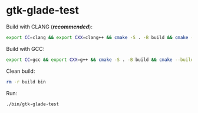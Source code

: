 # gtk-glade-test

Build with CLANG (***recommended***):
```bash
export CC=clang && export CXX=clang++ && cmake -S . -B build && cmake --build build
```

Build with GCC:
```bash
export CC=gcc && export CXX=g++ && cmake -S . -B build && cmake --build build
```

Clean build:
```bash
rm -r build bin
```

Run:
```bash
./bin/gtk-glade-test
```
